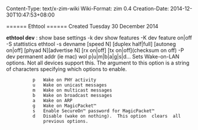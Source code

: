Content-Type: text/x-zim-wiki
Wiki-Format: zim 0.4
Creation-Date: 2014-12-30T10:47:53+08:00

====== Ethtool ======
Created Tuesday 30 December 2014

**ethtool dev** : show base settings
-k dev   show features
-K dev feature on|off
-S stattistics
ethtool -s devname [speed N] [duplex half|full]  [autoneg on|off] [phyad  N][advertise N] [rx on|off] [tx on|off](checksum on off)
-P dev permanent addr (ie mac)
 wol p|u|m|b|a|g|s|d...
			  Sets  Wake-on-LAN  options.   Not all devices support this.  The argument to this option is a string of characters specifying which options to
			  enable.

			  p   Wake on PHY activity
			  u   Wake on unicast messages
			  m   Wake on multicast messages
			  b   Wake on broadcast messages
			  a   Wake on ARP
			  g   Wake on MagicPacket™
			  s   Enable SecureOn™ password for MagicPacket™
			  d   Disable (wake on nothing).  This option  clears  all
				  previous options.
